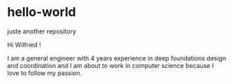 # hello-world
juste another repository

Hi Wilfried !

I am a general engineer with 4 years experience in deep foundations design and coordination and I am about to work in computer science because I love to follow my passion.
